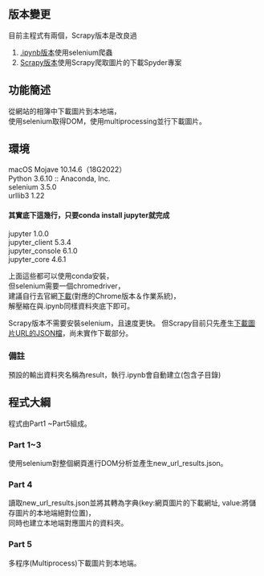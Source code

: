 ## 版本變更
目前主程式有兩個，Scrapy版本是改良過  
1. [.ipynb版本](./.ipynb_checkpoints/爬蟲國中時期的照片-checkpoint.ipynb)使用selenium爬蟲  
2. [Scrapy版本](./ScrapyCrawlerJHS/)使用Scrapy爬取圖片的下載Spyder專案
## 功能簡述
從網站的相簿中下載圖片到本地端，  
使用selenium取得DOM，使用multiprocessing並行下載圖片。  

## 環境
macOS Mojave 10.14.6（18G2022）  
Python 3.6.10 :: Anaconda, Inc.  
selenium                  3.5.0  
urllib3                   1.22  

#### 其實底下這幾行，只要conda install jupyter就完成
jupyter                   1.0.0  
jupyter_client            5.3.4  
jupyter_console           6.1.0  
jupyter_core              4.6.1  

上面這些都可以使用conda安裝，  
但selenium需要一個chromedriver，  
建議自行去官網[下載](https://chromedriver.chromium.org/downloads/)(對應的Chrome版本＆作業系統)，  
解壓縮在與.ipynb同樣資料夾底下即可。  

Scrapy版本不需要安裝selenium，且速度更快。
但Scrapy目前只先產生[下載圖片URL的JSON檔](./ScrapyCrawlerJHS/scrapyJHS/hello.json)，尚未實作下載部分。
### 備註
預設的輸出資料夾名稱為result，執行.ipynb會自動建立(包含子目錄)

## 程式大綱
程式由Part1 ~Part5組成。
### Part 1~3 
使用selenium對整個網頁進行DOM分析並產生new_url_results.json。
### Part 4
 讀取new_url_results.json並將其轉為字典(key:網頁圖片的下載網址, value:將儲存圖片的本地端絕對位置)，  
 同時也建立本地端對應圖片的資料夾。  
### Part 5
多程序(Multiprocess)下載圖片到本地端。

